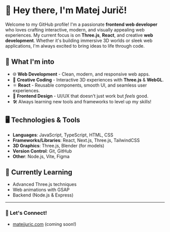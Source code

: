 # 👋 Hey there, I'm Matej Jurič!

Welcome to my GitHub profile! I'm a passionate **frontend web developer** who loves crafting interactive, modern, and visually appealing web experiences. My current focus is on **Three.js**, **React**, and creative **web development**. Whether it's building immersive 3D worlds or sleek web applications, I'm always excited to bring ideas to life through code.

## 🚀 What I'm into
- 🌐 **Web Development** - Clean, modern, and responsive web apps.
- 🎨 **Creative Coding** - Interactive 3D experiences with **Three.js** & **WebGL**.
- ⚛️ **React** - Reusable components, smooth UI, and seamless user experiences.
- 📱 **Frontend Design** - UI/UX that doesn’t just work but *feels* good.
- 🛠️ Always learning new tools and frameworks to level up my skills!

## 🖥️ Technologies & Tools
- **Languages**: JavaScript, TypeScript, HTML, CSS
- **Frameworks/Libraries**: React, Next.js, Three.js, TailwindCSS
- **3D Graphics**: Three.js, Blender (for models)
- **Version Control**: Git, GitHub
- **Other**: Node.js, Vite, Figma

## 🌱 Currently Learning
- Advanced Three.js techniques
- Web animations with GSAP
- Backend (Node.js & Express)

---

### 🚀 Let's Connect!
- [matejjuric.com](https://matejjuric.com) (coming soon!)

<!--
**juricmatej/juricmatej** is a ✨ _special_ ✨ repository because its `README.md` (this file) appears on your GitHub profile.

Here are some ideas to get you started:

- 🔭 I’m currently working on ...
- 🌱 I’m currently learning ...
- 👯 I’m looking to collaborate on ...
- 🤔 I’m looking for help with ...
- 💬 Ask me about ...
- 📫 How to reach me: ...
- 😄 Pronouns: ...
- ⚡ Fun fact: ...
-->
